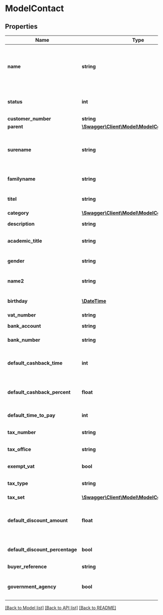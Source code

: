 # ModelContact

## Properties
Name | Type | Description | Notes
------------ | ------------- | ------------- | -------------
**name** | **string** | The organization name.&lt;br&gt; Be aware that the type of contact will depend on this attribute.&lt;br&gt; If it holds a value, the contact will be regarded as an organization. | [optional] 
**status** | **int** | Defines the status of the contact. 100 &lt;-&gt; Lead - 500 &lt;-&gt; Pending - 1000 &lt;-&gt; Active. | [optional] [default to 100]
**customer_number** | **string** | The customer number | [optional] 
**parent** | [**\Swagger\Client\Model\ModelContactParent**](ModelContactParent.md) |  | [optional] 
**surename** | **string** | The &lt;b&gt;first&lt;/b&gt; name of the contact.&lt;br&gt; Yeah... not quite right in literally every way. We know.&lt;br&gt; Not to be used for organizations. | [optional] 
**familyname** | **string** | The last name of the contact.&lt;br&gt; Not to be used for organizations. | [optional] 
**titel** | **string** | A non-academic title for the contact. Not to be used for organizations. | [optional] 
**category** | [**\Swagger\Client\Model\ModelContactCategory**](ModelContactCategory.md) |  | 
**description** | **string** | A description for the contact. | [optional] 
**academic_title** | **string** | A academic title for the contact. Not to be used for organizations. | [optional] 
**gender** | **string** | Gender of the contact.&lt;br&gt; Not to be used for organizations. | [optional] 
**name2** | **string** | Second name of the contact.&lt;br&gt; Not to be used for organizations. | [optional] 
**birthday** | [**\DateTime**](\DateTime.md) | Birthday of the contact.&lt;br&gt; Not to be used for organizations. | [optional] 
**vat_number** | **string** | Vat number of the contact. | [optional] 
**bank_account** | **string** | Bank account number (IBAN) of the contact. | [optional] 
**bank_number** | **string** | Bank number of the bank used by the contact. | [optional] 
**default_cashback_time** | **int** | Absolute time in days which the contact has to pay his invoices and subsequently get a cashback. | [optional] 
**default_cashback_percent** | **float** | Percentage of the invoice sum the contact gets back if he payed invoices in time. | [optional] 
**default_time_to_pay** | **int** | The payment goal in days which is set for every invoice of the contact. | [optional] 
**tax_number** | **string** | The tax number of the contact. | [optional] 
**tax_office** | **string** | The tax office of the contact (only for greek customers). | [optional] 
**exempt_vat** | **bool** | Defines if the contact is freed from paying vat. | [optional] 
**tax_type** | **string** | Defines which tax regulation the contact is using. | [optional] 
**tax_set** | [**\Swagger\Client\Model\ModelContactTaxSet**](ModelContactTaxSet.md) |  | [optional] 
**default_discount_amount** | **float** | The default discount the contact gets for every invoice.&lt;br&gt; Depending on defaultDiscountPercentage attribute, in percent or absolute value. | [optional] 
**default_discount_percentage** | **bool** | Defines if the discount is a percentage (true) or an absolute value (false). | [optional] 
**buyer_reference** | **string** | Buyer reference of the contact. | [optional] 
**government_agency** | **bool** | Defines whether the contact is a government agency (true) or not (false). | [optional] 

[[Back to Model list]](../../README.md#documentation-for-models) [[Back to API list]](../../README.md#documentation-for-api-endpoints) [[Back to README]](../../README.md)

